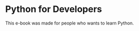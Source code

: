 Python for Developers
=====================
This e-book was made for people who wants to learn Python.
